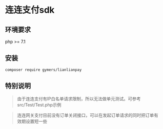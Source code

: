 # 连连支付sdk

## 环境要求

php >= 7.1

## 安装

```shell
composer require gymers/lianlianpay
```

## 特别说明

> 由于连连支付有IP白名单请求限制，所以无法做单元测试。可参考src/Test/Test.php示例

> 连连网关支付目前没有订单关闭接口，可以在发起订单请求的同时把订单有效期设置短一些
